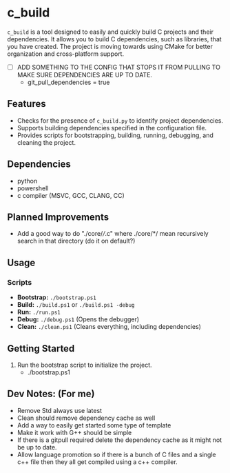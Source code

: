 # c_build 

`c_build` is a tool designed to easily and quickly build C projects and their dependencies. 
It allows you to build C dependencies, such as libraries, that you have created.
The project is moving towards using CMake for better organization and cross-platform support.

- [ ] ADD SOMETHING TO THE CONFIG THAT STOPS IT FROM PULLING TO MAKE SURE DEPENDENCIES ARE UP TO DATE.
   - git_pull_dependencies = true

## Features
- Checks for the presence of `c_build.py` to identify project dependencies.
- Supports building dependencies specified in the configuration file.
- Provides scripts for bootstrapping, building, running, debugging, and cleaning the project.

## Dependencies
- python
- powershell
- c compiler (MSVC, GCC, CLANG, CC)

## Planned Improvements
- Add a good way to do "./core/*/*.c" where ./core/*/ mean recursively search in that directory (do it on default?)

## Usage
### Scripts
- **Bootstrap:** `./bootstrap.ps1`
- **Build:** `./build.ps1` or `./build.ps1 -debug`
- **Run:** `./run.ps1`
- **Debug:** `./debug.ps1` (Opens the debugger)
- **Clean:** `./clean.ps1` (Cleans everything, including dependencies)

## Getting Started
1. Run the bootstrap script to initialize the project.
   - ./bootstrap.ps1

## Dev Notes: (For me)
- Remove Std always use latest
- Clean should remove dependency cache as well
- Add a way to easily get started some type of template
- Make it work with G++ should be simple
- If there is a gitpull required delete the dependency cache as it might not be up to date. 
- Allow language promotion so if there is a bunch of C files and a single c++ file then they all get compiled using a c++ compiler.
